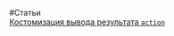 #Статьи<br/>
[Костомизация вывода результата `action`](https://github.com/rainnogame/learning/blob/master/docs/yii/response/addCustomResponse.md)<br/>
